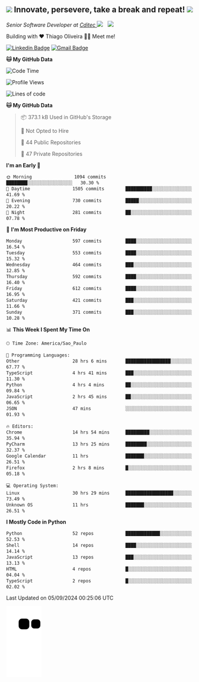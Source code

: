 <h2><img src="https://emojis.slackmojis.com/emojis/images/1531849430/4246/blob-sunglasses.gif?1531849430" width="30"/> Innovate, persevere, take a break and repeat! <img src="https://media.giphy.com/media/12oufCB0MyZ1Go/giphy.gif" width="50"></h2>
<img align='right' src="https://media.giphy.com/media/M9gbBd9nbDrOTu1Mqx/giphy.gif" width="230">
<p><em>Senior Software Developer at <a href="https://www.cditec.com.br/">Cditec
</a><img src="https://media.giphy.com/media/WUlplcMpOCEmTGBtBW/giphy.gif" width="30"> 
</em></p>



Building with ❤️ Thiago Oliveira 👋🏽 Meet me!

[![Linkedin Badge](https://img.shields.io/badge/-Thiago-blue?style=flat-square&logo=Linkedin&logoColor=white&link=https://www.linkedin.com/in/tgmarinho/)](https://www.linkedin.com/in/thiagoceconelo/) 
[![Gmail Badge](https://img.shields.io/badge/-thiceconelo@gmail.com-c14438?style=flat-square&logo=Gmail&logoColor=white&link=mailto:thiceconelo@gmail.com)](mailto:thiceconelo@gmail.com)

</em></p>

<!-- <span style="height ">
![Anurag's GitHub stats](https://github-readme-stats.vercel.app/api?username=arthurspk&show_icons=true&theme=tokyonight)
</span> -->

**🐱 My GitHub Data** 
<!--START_SECTION:waka-->
![Code Time](http://img.shields.io/badge/Code%20Time-1%2C761%20hrs%205%20mins-blue)

![Profile Views](http://img.shields.io/badge/Profile%20Views-5-blue)

![Lines of code](https://img.shields.io/badge/From%20Hello%20World%20I%27ve%20Written-5.0%20million%20lines%20of%20code-blue)

**🐱 My GitHub Data** 

> 📦 373.1 kB Used in GitHub's Storage 
 > 
> 🚫 Not Opted to Hire
 > 
> 📜 44 Public Repositories 
 > 
> 🔑 47 Private Repositories 
 > 
**I'm an Early 🐤** 

```text
🌞 Morning                1094 commits        ████████░░░░░░░░░░░░░░░░░   30.30 % 
🌆 Daytime                1505 commits        ██████████░░░░░░░░░░░░░░░   41.69 % 
🌃 Evening                730 commits         █████░░░░░░░░░░░░░░░░░░░░   20.22 % 
🌙 Night                  281 commits         ██░░░░░░░░░░░░░░░░░░░░░░░   07.78 % 
```
📅 **I'm Most Productive on Friday** 

```text
Monday                   597 commits         ████░░░░░░░░░░░░░░░░░░░░░   16.54 % 
Tuesday                  553 commits         ████░░░░░░░░░░░░░░░░░░░░░   15.32 % 
Wednesday                464 commits         ███░░░░░░░░░░░░░░░░░░░░░░   12.85 % 
Thursday                 592 commits         ████░░░░░░░░░░░░░░░░░░░░░   16.40 % 
Friday                   612 commits         ████░░░░░░░░░░░░░░░░░░░░░   16.95 % 
Saturday                 421 commits         ███░░░░░░░░░░░░░░░░░░░░░░   11.66 % 
Sunday                   371 commits         ███░░░░░░░░░░░░░░░░░░░░░░   10.28 % 
```


📊 **This Week I Spent My Time On** 

```text
🕑︎ Time Zone: America/Sao_Paulo

💬 Programming Languages: 
Other                    28 hrs 6 mins       █████████████████░░░░░░░░   67.77 % 
TypeScript               4 hrs 41 mins       ███░░░░░░░░░░░░░░░░░░░░░░   11.30 % 
Python                   4 hrs 4 mins        ██░░░░░░░░░░░░░░░░░░░░░░░   09.84 % 
JavaScript               2 hrs 45 mins       ██░░░░░░░░░░░░░░░░░░░░░░░   06.65 % 
JSON                     47 mins             ░░░░░░░░░░░░░░░░░░░░░░░░░   01.93 % 

🔥 Editors: 
Chrome                   14 hrs 54 mins      █████████░░░░░░░░░░░░░░░░   35.94 % 
PyCharm                  13 hrs 25 mins      ████████░░░░░░░░░░░░░░░░░   32.37 % 
Google Calendar          11 hrs              ███████░░░░░░░░░░░░░░░░░░   26.51 % 
Firefox                  2 hrs 8 mins        █░░░░░░░░░░░░░░░░░░░░░░░░   05.18 % 

💻 Operating System: 
Linux                    30 hrs 29 mins      ██████████████████░░░░░░░   73.49 % 
Unknown OS               11 hrs              ███████░░░░░░░░░░░░░░░░░░   26.51 % 
```

**I Mostly Code in Python** 

```text
Python                   52 repos            █████████████░░░░░░░░░░░░   52.53 % 
Shell                    14 repos            ████░░░░░░░░░░░░░░░░░░░░░   14.14 % 
JavaScript               13 repos            ███░░░░░░░░░░░░░░░░░░░░░░   13.13 % 
HTML                     4 repos             █░░░░░░░░░░░░░░░░░░░░░░░░   04.04 % 
TypeScript               2 repos             █░░░░░░░░░░░░░░░░░░░░░░░░   02.02 % 
```




 Last Updated on 05/09/2024 00:25:06 UTC
<!--END_SECTION:waka-->

![Snake animation](https://github.com/rafaballerini/rafaballerini/blob/output/github-contribution-grid-snake.svg)


<!---
ceconelo/ceconelo is a ✨ special ✨ repository because its `README.md` (this file) appears on your GitHub profile.
You can click the Preview link to take a look at your changes.
--->
